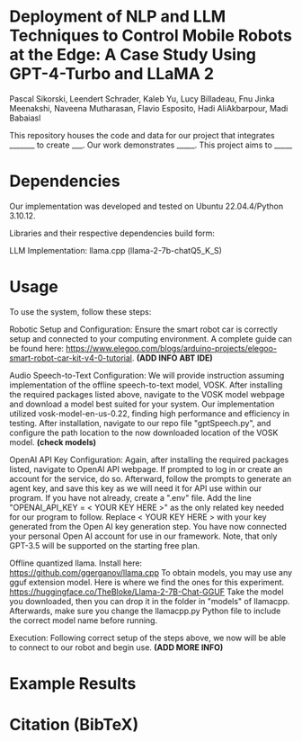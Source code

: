 # Deployment of NLP and LLM Techniques to Control Mobile Robots at the Edge: A Case Study Using GPT-4-Turbo and LLaMA 2

Pascal Sikorski, Leendert Schrader, Kaleb Yu, Lucy Billadeau, Fnu Jinka Meenakshi, Naveena Mutharasan, Flavio Esposito, Hadi AliAkbarpour, Madi Babaiasl

This repository houses the code and data for our project that integrates _______ to create ___. Our work demonstrates _____. This project aims to _____

# Dependencies
Our implementation was developed and tested on Ubuntu 22.04.4/Python 3.10.12.

Libraries and their respective dependencies build form:

LLM Implementation: llama.cpp (llama-2-7b-chatQ5_K_S)

# Usage
To use the system, follow these steps:

Robotic Setup and Configuration: Ensure the smart robot car is correctly setup and connected to your computing environment. A complete guide can be found here: https://www.elegoo.com/blogs/arduino-projects/elegoo-smart-robot-car-kit-v4-0-tutorial. **(ADD INFO ABT IDE)**

Audio Speech-to-Text Configuration: We will provide instruction assuming implementation of the offline speech-to-text model, VOSK. After installing the required packages listed above, navigate to the VOSK model webpage and download a model best suited for your system. Our implementation utilized vosk-model-en-us-0.22, finding high performance and efficiency in testing. After installation, navigate to our repo file "gptSpeech.py", and configure the path location to the now downloaded location of the VOSK model. **(check models)**

OpenAI API Key Configuration: Again, after installing the required packages listed, navigate to OpenAI API webpage. If prompted to log in or create an account for the service, do so. Afterward, follow the prompts to generate an agent key, and save this key as we will need it for API use within our program. If you have not already, create a ".env" file. Add the line "OPENAI_API_KEY = < YOUR KEY HERE >" as the only related key needed for our program to follow. Replace < YOUR KEY HERE > with your key generated from the Open AI key generation step. You have now connected your personal Open AI account for use in our framework. Note, that only GPT-3.5 will be supported on the starting free plan.

Offline quantized llama. Install here: https://github.com/ggerganov/llama.cpp
To obtain models, you may use any gguf extension model. Here is where we find the ones for this experiment. https://huggingface.co/TheBloke/Llama-2-7B-Chat-GGUF
Take the model you downloaded, then you can drop it in the folder in "models" of llamacpp.
Afterwards, make sure you change the llamacpp.py Python file to include the correct model name before running.


Execution: Following correct setup of the steps above, we now will be able to connect to our robot and begin use. **(ADD MORE INFO)**

# Example Results

# Citation (BibTeX)
